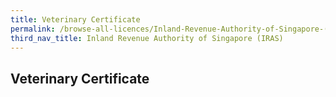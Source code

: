```yaml
---
title: Veterinary Certificate
permalink: /browse-all-licences/Inland-Revenue-Authority-of-Singapore-(IRAS)/
third_nav_title: Inland Revenue Authority of Singapore (IRAS)
---
```

## Veterinary Certificate
